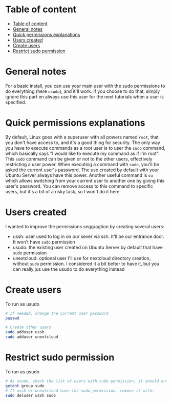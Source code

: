 # Table of content
- [Table of content](#table-of-content)
- [General notes](#general-notes)
- [Quick permissions explanations](#quick-permissions-explanations)
- [Users created](#users-created)
- [Create users](#create-users)
- [Restrict sudo permission](#restrict-sudo-permission)

# General notes
For a basic install, you can use your main user with the sudo permissions to do everything (here `usudo`), and it'll work. If you choose to do that, simply ignore this part en always use this user for the next tutorials when a user is specified.

# Quick permissions explanations
By default, Linux goes with a superuser with all powers named `root`, that you don't have access to, and it's a good thing for security. The only way you have to execute commands as a root user is to user the `sudo` command, which basically says "I would like to execute my command as if I'm root". This `sudo` command can be given or not to the other users, effectively restricting a user power. When executing a command with `sudo`, you'll be asked the current user's password. The use created by default with your Ubuntu Server always have this power.
Another useful command is `su` which allows switching from your current user to another one by giving this user's password. You can remove access to this command to specific users, but it's a bit of a risky task, so I won't do it here.

# Users created
I wanted to improve the permissions seggragtion by creating several users:
- ussh: user used to log in on our sever via ssh. It'll be our entrance door. It won't have `sudo` permission
- usudo: the existing user created on Ubuntu Server by default that have `sudo` permission
- unextcloud: optional user I'll use for nextcloud directory creation, without `sudo` permission. I considered it a bit better to have it, but you can really jus use the usudo to do everything instead

# Create users
To run as usudo
```sh
# If needed, change the current user password
passwd

# Create other users
sudo adduser ussh
sudo adduser unextcloud
```

# Restrict sudo permission
To run as usudo
```sh
# As usudo, check the list of users with sudo permission, it should only returns the user usudo
getent group sudo
# If ussh or unextcloud have the sudo permission, remove it with:
sudo deluser ussh sudo
```

